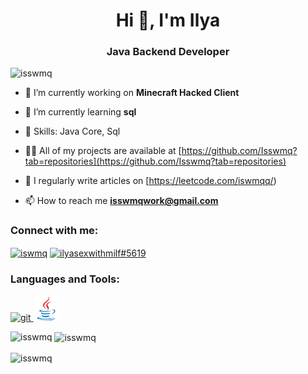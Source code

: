 <h1 align="center">Hi 👋, I'm Ilya</h1>
<h3 align="center">Java Backend Developer</h3>

<p align="left"> <img src="https://komarev.com/ghpvc/?username=isswmq&label=Profile%20views&color=0e75b6&style=flat" alt="isswmq" /> </p>

- 🔭 I’m currently working on **Minecraft Hacked Client**

- 🌱 I’m currently learning **sql**

- 💪 Skills: Java Core, Sql

- 👨‍💻 All of my projects are available at [https://github.com/Isswmq?tab=repositories](https://github.com/Isswmq?tab=repositories)

- 📝 I regularly write articles on [https://leetcode.com/iswmqq/)

- 📫 How to reach me **isswmqwork@gmail.com**

<h3 align="left">Connect with me:</h3>
<p align="left">
<a href="https://www.youtube.com/@iswmq420" target="blank"><img align="center" src="https://raw.githubusercontent.com/rahuldkjain/github-profile-readme-generator/master/src/images/icons/Social/youtube.svg" alt="iswmq" height="30" width="40" /></a>
<a href="https://discord.gg/ilyasexwithmilf#5619" target="blank"><img align="center" src="https://raw.githubusercontent.com/rahuldkjain/github-profile-readme-generator/master/src/images/icons/Social/discord.svg" alt="ilyasexwithmilf#5619" height="30" width="40" /></a>
</p>

<h3 align="left">Languages and Tools:</h3>
<p align="left"> <a href="https://git-scm.com/" target="_blank" rel="noreferrer"> <img src="https://www.vectorlogo.zone/logos/git-scm/git-scm-icon.svg" alt="git" width="40" height="40"/> </a> <a href="https://www.java.com" target="_blank" rel="noreferrer"> <img src="https://raw.githubusercontent.com/devicons/devicon/master/icons/java/java-original.svg" alt="java" width="40" height="40"/> </a> </p>

<p><img align="left" src="https://github-readme-stats.vercel.app/api/top-langs?username=isswmq&show_icons=true&locale=en&layout=compact" alt="isswmq" /></p>

<p>&nbsp;<img align="center" src="https://github-readme-stats.vercel.app/api?username=isswmq&show_icons=true&locale=en" alt="isswmq" /></p>

<p><img align="center" src="https://github-readme-streak-stats.herokuapp.com/?user=isswmq&" alt="isswmq" /></p>

